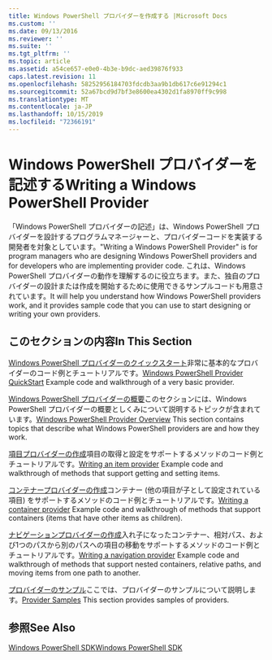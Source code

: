 ```yaml
---
title: Windows PowerShell プロバイダーを作成する |Microsoft Docs
ms.custom: ''
ms.date: 09/13/2016
ms.reviewer: ''
ms.suite: ''
ms.tgt_pltfrm: ''
ms.topic: article
ms.assetid: a54ce657-e0e0-4b3e-b9dc-aed39876f933
caps.latest.revision: 11
ms.openlocfilehash: 58252956184703fdcdb3aa9b1db617c6e91294c1
ms.sourcegitcommit: 52a67bcd9d7bf3e8600ea4302d1fa8970ff9c998
ms.translationtype: MT
ms.contentlocale: ja-JP
ms.lasthandoff: 10/15/2019
ms.locfileid: "72366191"
---
```

# <a name="writing-a-windows-powershell-provider"></a><span data-ttu-id="23c0c-102">Windows PowerShell プロバイダーを記述する</span><span class="sxs-lookup"><span data-stu-id="23c0c-102">Writing a Windows PowerShell Provider</span></span>

<span data-ttu-id="23c0c-103">「Windows PowerShell プロバイダーの記述」は、Windows PowerShell プロバイダーを設計するプログラムマネージャーと、プロバイダーコードを実装する開発者を対象としています。</span><span class="sxs-lookup"><span data-stu-id="23c0c-103">"Writing a Windows PowerShell Provider" is for program managers who are designing Windows PowerShell providers and for developers who are implementing provider code.</span></span> <span data-ttu-id="23c0c-104">これは、Windows PowerShell プロバイダーの動作を理解するのに役立ちます。また、独自のプロバイダーの設計または作成を開始するために使用できるサンプルコードも用意されています。</span><span class="sxs-lookup"><span data-stu-id="23c0c-104">It will help you understand how Windows PowerShell providers work, and it provides sample code that you can use to start designing or writing your own providers.</span></span>

## <a name="in-this-section"></a><span data-ttu-id="23c0c-105">このセクションの内容</span><span class="sxs-lookup"><span data-stu-id="23c0c-105">In This Section</span></span>

<span data-ttu-id="23c0c-106">[Windows PowerShell プロバイダーのクイックスタート](./windows-powershell-provider-quickstart.md)非常に基本的なプロバイダーのコード例とチュートリアルです。</span><span class="sxs-lookup"><span data-stu-id="23c0c-106">[Windows PowerShell Provider QuickStart](./windows-powershell-provider-quickstart.md) Example code and walkthrough of a very basic provider.</span></span>

<span data-ttu-id="23c0c-107">[Windows PowerShell プロバイダーの概要](./windows-powershell-provider-overview.md)このセクションには、Windows PowerShell プロバイダーの概要としくみについて説明するトピックが含まれています。</span><span class="sxs-lookup"><span data-stu-id="23c0c-107">[Windows PowerShell Provider Overview](./windows-powershell-provider-overview.md) This section contains topics that describe what Windows PowerShell providers are and how they work.</span></span>

<span data-ttu-id="23c0c-108">[項目プロバイダーの作成](./writing-an-item-provider.md)項目の取得と設定をサポートするメソッドのコード例とチュートリアルです。</span><span class="sxs-lookup"><span data-stu-id="23c0c-108">[Writing an item provider](./writing-an-item-provider.md) Example code and walkthrough of methods that support getting and setting items.</span></span>

<span data-ttu-id="23c0c-109">[コンテナープロバイダーの作成](./writing-a-container-provider.md)コンテナー (他の項目が子として設定されている項目) をサポートするメソッドのコード例とチュートリアルです。</span><span class="sxs-lookup"><span data-stu-id="23c0c-109">[Writing a container provider](./writing-a-container-provider.md) Example code and walkthrough of methods that support containers (items that have other items as children).</span></span>

<span data-ttu-id="23c0c-110">[ナビゲーションプロバイダーの作成](./writing-a-navigation-provider.md)入れ子になったコンテナー、相対パス、および1つのパスから別のパスへの項目の移動をサポートするメソッドのコード例とチュートリアルです。</span><span class="sxs-lookup"><span data-stu-id="23c0c-110">[Writing a navigation provider](./writing-a-navigation-provider.md) Example code and walkthrough of methods that support nested containers, relative paths, and moving items from one path to another.</span></span>

<span data-ttu-id="23c0c-111">[プロバイダーのサンプル](./provider-samples.md)ここでは、プロバイダーのサンプルについて説明します。</span><span class="sxs-lookup"><span data-stu-id="23c0c-111">[Provider Samples](./provider-samples.md) This section provides samples of providers.</span></span>

## <a name="see-also"></a><span data-ttu-id="23c0c-112">参照</span><span class="sxs-lookup"><span data-stu-id="23c0c-112">See Also</span></span>

[<span data-ttu-id="23c0c-113">Windows PowerShell SDK</span><span class="sxs-lookup"><span data-stu-id="23c0c-113">Windows PowerShell SDK</span></span>](../windows-powershell-reference.md)